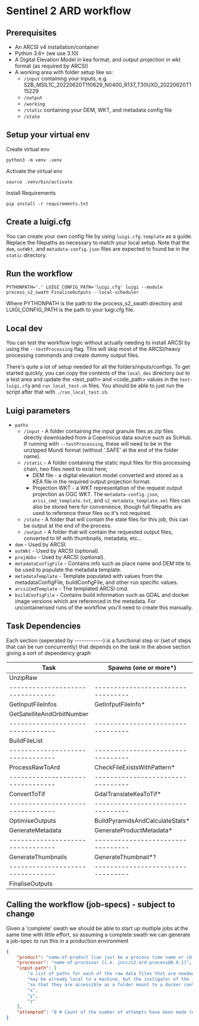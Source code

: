 # Sentinel 2 ARD workflow

## Prerequisites

* An ARCSI v4 installation/container
* Python 3.6+ (we use 3.10)
* A Digital Elevation Model in kea format, and output projection in wkt format (as required by ARCSI)
* A working area with folder setup like so:
  * `/input` containing your inputs, e.g. S2B_MSIL1C_20220620T110629_N0400_R137_T30UXD_20220620T115229
  * `/output`
  * `/working`
  * `/static` containing your DEM, WKT, and metadata config file
  * `/state`

## Setup your virtual env

Create virtual env

    python3 -m venv .venv

Activate the virtual env

    source .venv/bin/activate

Install Requirements

    pip install -r requirements.txt


## Create a luigi.cfg

You can create your own config file by using `luigi.cfg.template` as a guide. Replace the filepaths as necessary to match your local setup. Note that the `dem`, `outWkt`, and `metadata-config.json` files are expected to found be in the `static` directory.

## Run the workflow

    PYTHONPATH='.' LUIGI_CONFIG_PATH='luigi.cfg' luigi --module process_s2_swath FinaliseOutputs --local-scheduler

Where PYTHONPATH is the path to the process_s2_swath directory and LUIGI_CONFIG_PATH is the path to your luigi.cfg file. 

## Local dev

You can test the workflow logic without actually needing to install ARCSI by using the `--testProcessing` flag. This will skip most of the ARCSI/heavy processing commands and create dummy output files.

There's quite a lot of setup needed for all the folders/inputs/configs. To get started quickly, you can copy the contents of the `local_dev` directory out to a test area and update the \<test_path> and \<code_path> values in the `test-luigi.cfg` and `run_local_test.sh` files. You should be able to just run the script after that with `./run_local_test.sh`.

## Luigi parameters

* `paths`
    * `/input` - A folder containing the input granule files as zip files directly downloaded from a Copernicus data source such as SciHub. If running with `--testProcessing`, these will need to be in the unzipped Mundi format (without '.SAFE' at the end of the folder name).
    * `/static` - A folder containing the static input files for this processing chain, two files need to exist here;
        - DEM file - a digital elevation model converted and stored as a KEA file in the required output projection format.
        - Projection WKT - a WKT representation of the request output projection as OGC WKT.
        The `metadata-config.json`, `arcsi_cmd_template.txt`, and `s2_metadata_template.xml` files can also be stored here for convenience, though full filepaths are used to reference these files so it's not required.
    * `/state` - A folder that will contain the state files for this job, this can be output at the end of the process.
    * `/output` - A folder that will contain the requested output files, converted to tif with thumbnails, metadata, etc...
* `dem` - Used by ARCSI.
* `outWkt` - Used by ARCSI (optional).
* `projAbbv` - Used by ARCSI (optional).
* `metadataConfigFile` - Contains info such as place name and DEM title to be used to populate the metadata template.
* `metadataTemplate` - Template populated with values from the metadataConfigFile, buildConfigFile, and other run specific values.
* `arcsiCmdTemplate` - The templated ARCSI cmd.
* `buildConfigFile` - Contains build information such as GDAL and docker image versions which are referenced in the metadata. For uncontainerised runs of the workflow you'll need to create this manually.


## Task Dependencies

Each section (seperated by ------------) is a functional step or (set of steps that can be run concurrently) that depends on the task in the above section giving a sort of dependency graph

| Task                           | Spawns (one or more*)           |
|--------------------------------|---------------------------------|
| UnzipRaw                       |                                 |
|--------------------------------|---------------------------------|
| GetInputFileInfos              | GetInfputFileInfo*              |
| GetSatelliteAndOrbitNumber     |                                 |
|--------------------------------|---------------------------------|
| BuildFileList                  |                                 |
|--------------------------------|---------------------------------|
| ProcessRawToArd                | CheckFileExistsWithPattern*     |
|--------------------------------|---------------------------------|
| ConvertToTif                   | GdalTranslateKeaToTif*          |
|--------------------------------|---------------------------------|
| OptimiseOutputs                | BuildPyramidsAndCalculateStats* |
| GenerateMetadata               | GenerateProductMetadata*        |
|--------------------------------|---------------------------------|
| GenerateThumbnails             | GenerateThumbnail*?             |
|--------------------------------|---------------------------------|
| FinaliseOutputs                |                                 |

## Calling the workflow (job-specs) - subject to change

Given a 'complete' swath we should be able to start up multiple jobs at the same time with little effort, so assuming a complete swath we can generate a job-spec to run this in a production environment

```json
{
    "product": "name-of-product [can just be a process time name or id for the job]",
    "processor": "name-of-processor [i.e. jncc/s2-ard-process@0.0.1]",
    "input-path": [
        "a list of paths for each of the raw data files that are needed for this process to run",
        "may be already local to a machine, but the instigator of the job should move these files",
        "so that they are accessible as a folder mount to a docker container",
        "x",
        "y",
        "z"
    ],
    "attempted": "0 # Count of the number of attempts have been made to process this product"
}
```
